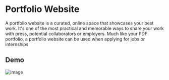 # Portfolio Website

A portfolio website is a curated, online space that showcases your best work. It's one of the most practical and memorable ways to share your work with press, potential collaborators or employers. Much like your PDF portfolio, a portfolio website can be used when applying for jobs or internships

## Demo

![image](https://github.com/user-attachments/assets/ac4fdd77-473c-4324-b948-89e8d02c4407)
